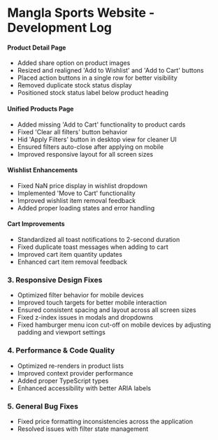 # Mangla Sports Website - Development Log

#### Product Detail Page
- Added share option on product images
- Resized and realigned 'Add to Wishlist' and 'Add to Cart' buttons
- Placed action buttons in a single row for better visibility
- Removed duplicate stock status display
- Positioned stock status label below product heading

#### Unified Products Page
- Added missing 'Add to Cart' functionality to product cards
- Fixed 'Clear all filters' button behavior
- Hid 'Apply Filters' button in desktop view for cleaner UI
- Ensured filters auto-close after applying on mobile
- Improved responsive layout for all screen sizes

#### Wishlist Enhancements
- Fixed NaN price display in wishlist dropdown
- Implemented 'Move to Cart' functionality
- Improved wishlist item removal feedback
- Added proper loading states and error handling

#### Cart Improvements
- Standardized all toast notifications to 2-second duration
- Fixed duplicate toast messages when adding to cart
- Improved cart item quantity updates
- Enhanced cart item removal feedback

### 3. Responsive Design Fixes
- Optimized filter behavior for mobile devices
- Improved touch targets for better mobile interaction
- Ensured consistent spacing and layout across all screen sizes
- Fixed z-index issues in modals and dropdowns
- Fixed hamburger menu icon cut-off on mobile devices by adjusting padding and viewport settings

### 4. Performance & Code Quality
- Optimized re-renders in product lists
- Improved context provider performance
- Added proper TypeScript types
- Enhanced accessibility with better ARIA labels

### 5. General Bug Fixes
- Fixed price formatting inconsistencies across the application
- Resolved issues with filter state management





